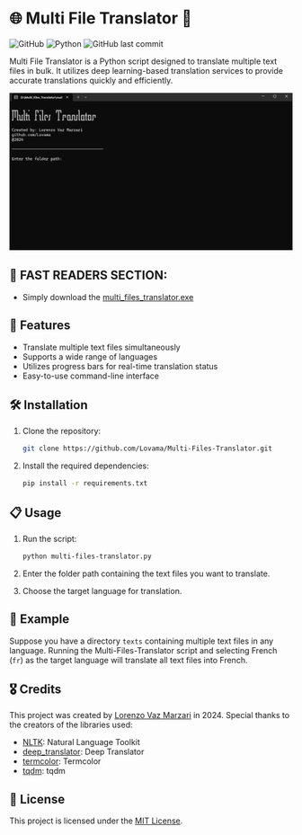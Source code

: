 # 🌐 Multi File Translator 📝

![GitHub](https://img.shields.io/github/license/Lovama/Multi-Files-Translator)
![Python](https://img.shields.io/badge/python-3.8%2B-green.svg)
![GitHub last commit](https://img.shields.io/github/last-commit/Lovama/Multi-Files-Translator)

Multi File Translator is a Python script designed to translate multiple text files in bulk. It utilizes deep learning-based translation services to provide accurate translations quickly and efficiently.



![Translator in Action](demo.gif)

## 🚀 FAST READERS SECTION:

- Simply download the [multi_files_translator.exe](multi_files_translator.exe)


## 🎉 Features

- Translate multiple text files simultaneously
- Supports a wide range of languages
- Utilizes progress bars for real-time translation status
- Easy-to-use command-line interface

## 🛠️ Installation

1. Clone the repository:

    ```bash
    git clone https://github.com/Lovama/Multi-Files-Translator.git
    ```

2. Install the required dependencies:

    ```bash
    pip install -r requirements.txt
    ```

## 📋 Usage

1. Run the script:

    ```bash
    python multi-files-translator.py
    ```

2. Enter the folder path containing the text files you want to translate.
3. Choose the target language for translation.

## 📝 Example

Suppose you have a directory `texts` containing multiple text files in any language. Running the Multi-Files-Translator script and selecting French (`fr`) as the target language will translate all text files into French.

## 🎖️ Credits

This project was created by [Lorenzo Vaz Marzari](https://github.com/Lovama) in 2024. Special thanks to the creators of the libraries used:

- [NLTK](https://www.nltk.org/): Natural Language Toolkit
- [deep_translator](https://pypi.org/project/deep-translator/): Deep Translator
- [termcolor](https://pypi.org/project/termcolor/): Termcolor
- [tqdm](https://pypi.org/project/tqdm/): tqdm


## 📄 License

This project is licensed under the [MIT License](LICENSE).
